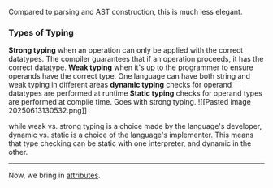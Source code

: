 Compared to parsing and AST construction, this is much less elegant.

### Types of Typing
**Strong typing**
	when an operation can only be applied with the correct datatypes. The compiler guarantees that if an operation proceeds, it has the correct datatype.
**Weak typing**
	when it's up to the programmer to ensure operands have the correct type. One language can have both string and weak typing in different areas
**dynamic typing**
	checks for operand datatypes are performed at runtime
**Static typing**
	checks for operand types are performed at compile time. Goes with strong typing.
![[Pasted image 20250613130532.png]]


while weak vs. strong typing is a choice made by the language's developer, dynamic vs. static is a choice of the language's implementer. This means that type checking can be static with one interpreter, and dynamic in the other.

___
Now, we bring in [attributes](06.11-Attribute_Grammars).
